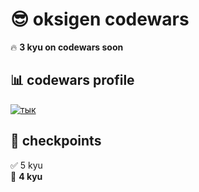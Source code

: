 # 😎 oksigen codewars

🔥 **3 kyu on codewars soon**

## 📊 codewars profile 
[![тык](https://www.codewars.com/users/oks1genn/badges/large)](https://www.codewars.com/users/oks1genn)  

## 📍 checkpoints  
✅ 5 kyu  
🚀 **4 kyu**  